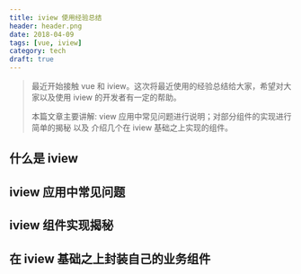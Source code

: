```yaml
---
title: iview 使用经验总结
header: header.png
date: 2018-04-09
tags: [vue, iview]
category: tech
draft: true
---
```


> 最近开始接触 vue 和 iview。这次将最近使用的经验总结给大家，希望对大家以及使用 iview 的开发者有一定的帮助。
>
> 本篇文章主要讲解: view 应用中常见问题进行说明；对部分组件的实现进行简单的揭秘 以及 介绍几个在 iview 基础之上实现的组件。

## 什么是 iview

## iview 应用中常见问题

## iview 组件实现揭秘

## 在 iview 基础之上封装自己的业务组件
